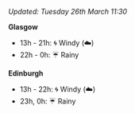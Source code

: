 *Updated: Tuesday 26th March 11:30*

**Glasgow**

* 13h - 21h: :cyclone: Windy (:cloud:)
* 22h - 0h: :umbrella: Rainy

**Edinburgh**

* 13h - 22h: :cyclone: Windy (:cloud:)
* 23h, 0h: :umbrella: Rainy
